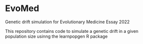 # EvoMed
Genetic drift simulation for Evolutionary Medicine Essay 2022

This repository contains code to simulate a genetic drift in a given population size usinng the learnpopgen R package
